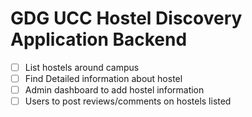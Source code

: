 # GDG UCC Hostel Discovery Application Backend

- [ ] List hostels around campus
- [ ] Find Detailed information about hostel
- [ ] Admin dashboard to add hostel information
- [ ] Users to post reviews/comments on hostels listed